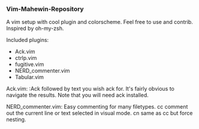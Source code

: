 ### Vim-Mahewin-Repository

A vim setup with cool plugin and colorscheme. Feel free to use and contrib. Inspired by oh-my-zsh.

Included plugins:

* Ack.vim
* ctrlp.vim
* fugitive.vim
* NERD_commenter.vim
* Tabular.vim

Ack.vim:
:Ack followed by text you wish ack for. It's fairly obvious to navigate the results. Note that you will need ack installed.

NERD_commenter.vim:
Easy commenting for many filetypes.
<leader>cc comment out the current line or text selected in visual mode.
<leader>cn same as <leader>cc but force nesting.

